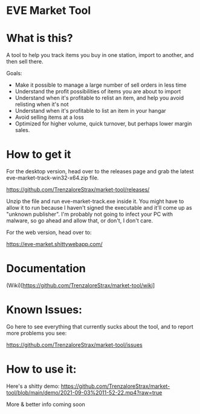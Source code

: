 # EVE Market Tool

# What is this?

A tool to help you track items you buy in one station, import to another, and then sell there.

Goals:

- Make it possible to manage a large number of sell orders in less time
- Understand the profit possibilities of items you are about to import
- Understand when it's profitable to relist an item, and help you avoid relisting when it's not
- Understand when it's profitable to list an item in your hangar
- Avoid selling items at a loss
- Optimized for higher volume, quick turnover, but perhaps lower margin sales.

# How to get it

For the desktop version, head over to the releases page and grab the latest eve-market-track-win32-x64.zip file.

https://github.com/TrenzaloreStrax/market-tool/releases/

Unzip the file and run eve-market-track.exe inside it. You might have to allow it to run because I
haven't signed the executable and it'll come up as "unknown publisher". I'm probably not going to
infect your PC with malware, so go ahead and allow that, or don't, I don't care.

For the web version, head over to:

https://eve-market.shittywebapp.com/

# Documentation

(Wiki)[https://github.com/TrenzaloreStrax/market-tool/wiki]

# Known Issues:

Go here to see everything that currently sucks about the tool, and to report more problems you see:

https://github.com/TrenzaloreStrax/market-tool/issues

# How to use it:

Here's a shitty demo:
https://github.com/TrenzaloreStrax/market-tool/blob/main/demo/2021-09-03%2011-52-22.mp4?raw=true

More & better info coming soon
